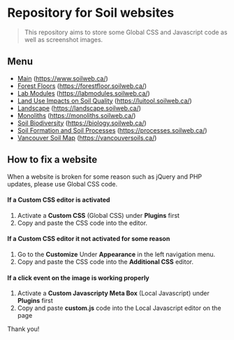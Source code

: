 # Repository for Soil websites

> This repository aims to store some Global CSS and Javascript code as well as screenshot images.

## Menu

- [Main](Main) (https://www.soilweb.ca/)
- [Forest Floors](Forest-Floors) (https://forestfloor.soilweb.ca/)
- [Lab Modules](Lab-Modules) (https://labmodules.soilweb.ca/)
- [Land Use Impacts on Soil Quality](Land-Use-Impacts-on-Soil-Quality) (https://luitool.soilweb.ca/)
- [Landscape](Landscape) (https://landscape.soilweb.ca/)
- [Monoliths](Monoliths) (https://monoliths.soilweb.ca/)
- [Soil Biodiversity](Soil-Biodiversity) (https://biology.soilweb.ca/)
- [Soil Formation and Soil Processes](Soil-Formation-and-Soil-Processes) (https://processes.soilweb.ca/)
- [Vancouver Soil Map](Vancouver-Soil-Map) (https://vancouversoils.ca/)


## How to fix a website

When a website is broken for some reason such as jQuery and PHP updates, please use Global CSS code.

#### If a Custom CSS editor is activated

1. Activate a **Custom CSS** (Global CSS) under **Plugins** first
2. Copy and paste the CSS code into the editor.

#### If a Custom CSS editor it not activated for some reason

1. Go to the **Customize** Under **Appearance** in the left navigation menu.
2. Copy and paste the CSS code into the **Additional CSS** editor.


#### If a click event on the image is working properly

1. Activate a **Custom Javascripty Meta Box** (Local Javascript) under **Plugins** first
2. Copy and paste **custom.js** code into the Local Javascript editor on the page


Thank you!

